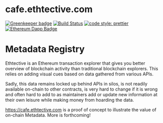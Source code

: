 # cafe.ethtective.com

[![Greenkeeper badge](https://badges.greenkeeper.io/ethtective/cafe.svg)](https://greenkeeper.io/) [![Build Status](https://travis-ci.com/ethtective/cafe.svg?branch=master)](https://travis-ci.com/ethtective/cafe) [![code style: prettier](https://img.shields.io/badge/code_style-prettier-ff69b4.svg)](https://github.com/prettier/prettier) [![Ethereum Dapp Badge](https://img.shields.io/badge/web3-app-00ffd9.svg?longcache=true&logo=Ethereum&logoColor=white&style=flat&logoWidth=12)](http://www.ethereum.org)

# Metadata Registry

Ethtective is an Ethereum transaction explorer that gives you better overview of blockchain activity than traditional blockchain explorers. This relies on adding visual cues based on data gathered from various APIs. 

Sadly, this data remains locked up behind APIs in silos, is not readily available on-chain to other contracts, is very hard to change if it is wrong and often hard to add to as maintainers add or update new information at their own leisure while making money from hoarding the data. 

https://cafe.ethtective.com is a proof of concept to illustrate the value of on-chain Metadata. More is forthcoming!
